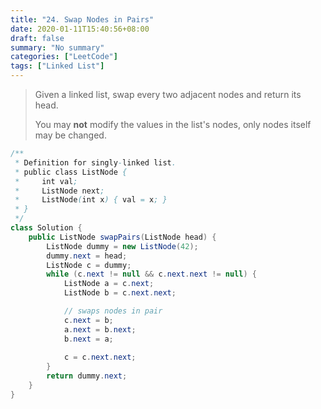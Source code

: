 ```yaml
---
title: "24. Swap Nodes in Pairs"
date: 2020-01-11T15:40:56+08:00
draft: false
summary: "No summary"
categories: ["LeetCode"]
tags: ["Linked List"]
---
```


> Given a linked list, swap every two adjacent nodes and return its head.
>
> You may **not** modify the values in the list's nodes, only nodes itself may be changed.

```java
/**
 * Definition for singly-linked list.
 * public class ListNode {
 *     int val;
 *     ListNode next;
 *     ListNode(int x) { val = x; }
 * }
 */
class Solution {
    public ListNode swapPairs(ListNode head) {
        ListNode dummy = new ListNode(42);
        dummy.next = head;
        ListNode c = dummy;
        while (c.next != null && c.next.next != null) {
            ListNode a = c.next;
            ListNode b = c.next.next;

            // swaps nodes in pair
            c.next = b;
            a.next = b.next;
            b.next = a;
            
            c = c.next.next;
        }
        return dummy.next;
    }
}
```

